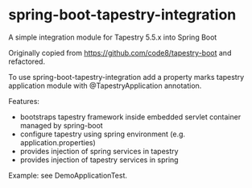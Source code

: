# spring-boot-tapestry-integration
A simple integration module for Tapestry 5.5.x into Spring Boot

Originally copied from <https://github.com/code8/tapestry-boot> and refactored.

To use spring-boot-tapestry-integration add a property marks tapestry application module with @TapestryApplication annotation.


Features:
 - bootstraps tapestry framework inside embedded servlet container managed by spring-boot
 - configure tapestry using spring environment (e.g. application.properties)
 - provides injection of spring services in tapestry
 - provides injection of tapestry services in spring

Example: see DemoApplicationTest.

